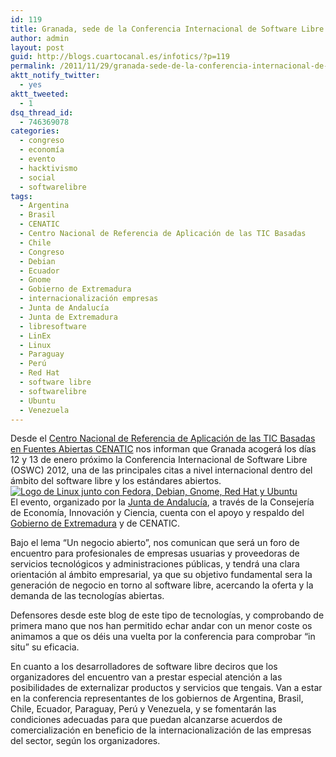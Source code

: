 ```yaml
---
id: 119
title: Granada, sede de la Conferencia Internacional de Software Libre
author: admin
layout: post
guid: http://blogs.cuartocanal.es/infotics/?p=119
permalink: /2011/11/29/granada-sede-de-la-conferencia-internacional-de-software-libre/
aktt_notify_twitter:
  - yes
aktt_tweeted:
  - 1
dsq_thread_id:
  - 746369078
categories:
  - congreso
  - economía
  - evento
  - hacktivismo
  - social
  - softwarelibre
tags:
  - Argentina
  - Brasil
  - CENATIC
  - Centro Nacional de Referencia de Aplicación de las TIC Basadas
  - Chile
  - Congreso
  - Debian
  - Ecuador
  - Gnome
  - Gobierno de Extremadura
  - internacionalización empresas
  - Junta de Andalucía
  - Junta de Extremadura
  - libresoftware
  - LinEx
  - Linux
  - Paraguay
  - Perú
  - Red Hat
  - software libre
  - softwarelibre
  - Ubuntu
  - Venezuela
---
```

Desde el [Centro Nacional de Referencia de Aplicación de las TIC Basadas en Fuentes Abiertas CENATIC][1] nos informan que Granada acogerá los días 12 y 13 de enero próximo la Conferencia Internacional de Software Libre (OSWC) 2012, una de las principales citas a nivel internacional dentro del ámbito del software libre y los estándares abiertos.  
<a href="http://blogs.cuartocanal.es/infotics/2011/11/29/granada-sede-de-la-conferencia-internacional-de-software-libre/a/" rel="attachment wp-att-120"><img class="aligncenter size-full wp-image-120" title="A" src="http://i2.wp.com/blogs.cuartocanal.es/infotics/files/2011/11/A.jpg?fit=659%2C431" alt="Logo de Linux junto con Fedora, Debian, Gnome, Red Hat y Ubuntu" data-recalc-dims="1" /></a>  
El evento, organizado por la [Junta de Andalucía][2], a través de la Consejería de Economía, Innovación y Ciencia, cuenta con el apoyo y respaldo del [Gobierno de Extremadura][3] y de CENATIC.

Bajo el lema “Un negocio abierto”, nos comunican que será un foro de encuentro para profesionales de empresas usuarias y proveedoras de servicios tecnológicos y administraciones públicas, y tendrá una clara orientación al ámbito empresarial, ya que su objetivo fundamental sera la generación de negocio en torno al software libre, acercando la oferta y la demanda de las tecnologías abiertas.

Defensores desde este blog de este tipo de tecnologías, y comprobando de primera mano que nos han permitido echar andar con un menor coste os animamos a que os déis una vuelta por la conferencia para comprobar &#8220;in situ&#8221; su eficacia.

En cuanto a los desarrolladores de software libre deciros que los organizadores del encuentro van a prestar especial atención a las posibilidades de externalizar productos y servicios que tengais. Van a estar en la conferencia representantes de los gobiernos de Argentina, Brasil, Chile, Ecuador, Paraguay, Perú y Venezuela, y se fomentarán las condiciones adecuadas para que puedan alcanzarse acuerdos de comercialización en beneficio de la internacionalización de las empresas del sector, según los organizadores.

 [1]: http://www.cenatic.es
 [2]: http://www.juntadeandalucia.es/
 [3]: http//:www.juntaex.es